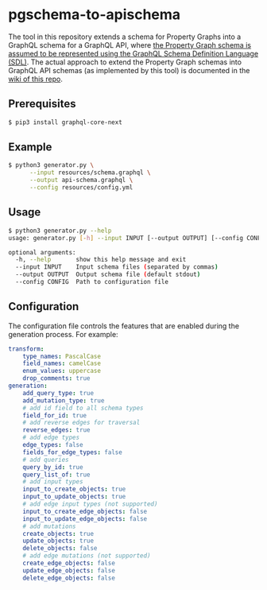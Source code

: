 # pgschema-to-apischema
The tool in this repository extends a schema for Property Graphs into a GraphQL schema for a GraphQL API, where [the Property Graph schema is assumed to be represented using the GraphQL Schema Definition Language (SDL)](http://blog.liu.se/olafhartig/documents/graphql-schemas-for-property-graphs/). The actual approach to extend the Property Graph schemas into GraphQL API schemas (as implemented by this tool) is documented in the [wiki of this repo](https://github.com/LiUGraphQL/pgschema-to-apischema/wiki).

## Prerequisites
```bash
$ pip3 install graphql-core-next
```

## Example
```bash
$ python3 generator.py \
      --input resources/schema.graphql \
      --output api-schema.graphql \
      --config resources/config.yml
```

## Usage
```bash
$ python3 generator.py --help
usage: generator.py [-h] --input INPUT [--output OUTPUT] [--config CONFIG]

optional arguments:
  -h, --help       show this help message and exit
  --input INPUT    Input schema files (separated by commas)
  --output OUTPUT  Output schema file (default stdout)
  --config CONFIG  Path to configuration file
```


## Configuration
The configuration file controls the features that are enabled during the generation process. For example:
```yaml
transform:
    type_names: PascalCase
    field_names: camelCase
    enum_values: uppercase
    drop_comments: true
generation:
    add_query_type: true
    add_mutation_type: true
    # add id field to all schema types
    field_for_id: true
    # add reverse edges for traversal
    reverse_edges: true
    # add edge types
    edge_types: false
    fields_for_edge_types: false
    # add queries
    query_by_id: true
    query_list_of: true
    # add input types
    input_to_create_objects: true
    input_to_update_objects: true
    # add edge input types (not supported)
    input_to_create_edge_objects: false
    input_to_update_edge_objects: false
    # add mutations
    create_objects: true
    update_objects: true
    delete_objects: false
    # add edge mutations (not supported)
    create_edge_objects: false
    update_edge_objects: false
    delete_edge_objects: false
```
